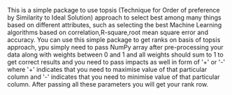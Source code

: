 This is a simple package to use topsis (Technique for Order of preference by Similarity to Ideal Solution) approach to select best among many things based on different attributes, such as selecting the best Machine Learning algorithms based on correlation,R-square,root mean square error and accuracy. You can use this simple package to get ranks on basis of topsis approach, ypu simply need to pass  NumPy array after pre-processing your data along with weights between 0 and 1 and all weights should sum to 1 to get correct results and you need to pass impacts as well in form of '+' or '-' where '+' indicates that you need to maximise value of that particular column and '-' indicates that you need to minimise value of that particular column. After passing all these parameters you will get your rank row.
